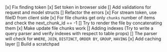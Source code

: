 
[x] Fix finding token
[x] Set token in browser side
[] Add validations for request and model structs
[] Refactor the errors
[x] For stream token, use fileID from client side
[x] For file chunks get only `chunks` number of items and check the next_chunk_id == -1
[] Try to render the file by concatenating them
[x] Make update file chunks work
[] Adding indexes (Try to write a query parser and verify indexes with respect to table props)
  [] The parser will check for `WHERE`, `JOIN`, `DISTINCT`, `ORDER BY`, `GROUP`, `HAVING`
[x] Add caching layer
[] Build a scratchpad

